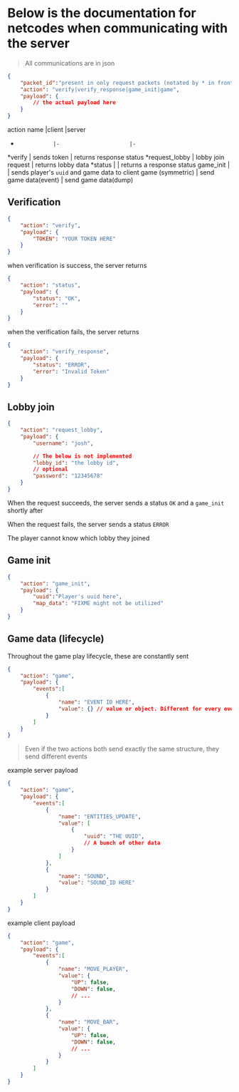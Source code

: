 # Below is the documentation for netcodes when communicating with the server

> All communications are in json

```json
{
    "packet_id":"present in only request packets (notated by * in front of action name)",
    "action": "verify|verify_response|game_init|game",
    "payload": {
        // the actual payload here
    }
}
```



action name      |client                 |server
-                |-                      |-
*verify          | sends token           | returns response status
*request_lobby   | lobby join request    | returns lobby data
*status          |                       | returns a response status
game_init        |                       | sends player's `uuid` and game data to client
game (symmetric) | send game data(event) | send game data(dump)

## Verification

```json
{
    "action": "verify",
    "payload": {
        "TOKEN": "YOUR TOKEN HERE"
    }
}
```

when verification is success, the server returns

```json
{
    "action": "status",
    "payload": {
        "status": "OK",
        "error": ""
    }
}
```
when the verification fails, the server returns

```json
{
    "action": "verify_response",
    "payload": {
        "status": "ERROR",
        "error": "Invalid Token"
    }
}
```

## Lobby join

```json
{
    "action": "request_lobby",
    "payload": {
        "username": "josh",

        // The below is not implemented
        "lobby_id": "the lobby id",
        // optional
        "password": "12345678"
    }
}
```

When the request succeeds, the server sends a status `OK` and a `game_init` shortly after

When the request fails, the server sends a status `ERROR`

The player cannot know which lobby they joined

## Game init

```json
{
    "action": "game_init",
    "payload": {
        "uuid":"Player's uuid here",
        "map_data": "FIXME might not be utilized"
    }
}
```

## Game data (lifecycle)

Throughout the game play lifecycle, these are constantly sent

```json
{
    "action": "game",
    "payload": {
        "events":[
            {
                "name": "EVENT ID HERE",
                "value": {} // value or object. Different for every event
            }
        ]
    }
}
```

> Even if the two actions both send exactly the same structure, they send different events

example server payload

```json
{
    "action": "game",
    "payload": {
        "events":[
            {
                "name": "ENTITIES_UPDATE",
                "value": [
                    {
                        "uuid": "THE UUID",
                        // A bunch of other data
                    }
                ]
            },
            {
                "name": "SOUND",
                "value": "SOUND_ID HERE"
            }
        ]
    }
}
```

example client payload

```json
{
    "action": "game",
    "payload": {
        "events":[
            {
                "name": "MOVE_PLAYER",
                "value": {
                    "UP": false,
                    "DOWN": false,
                    // ...
                }
            },
            {
                "name": "MOVE_BAR",
                "value": {
                    "UP": false,
                    "DOWN": false,
                    // ...
                }
            }
        ]
    }
}
```

